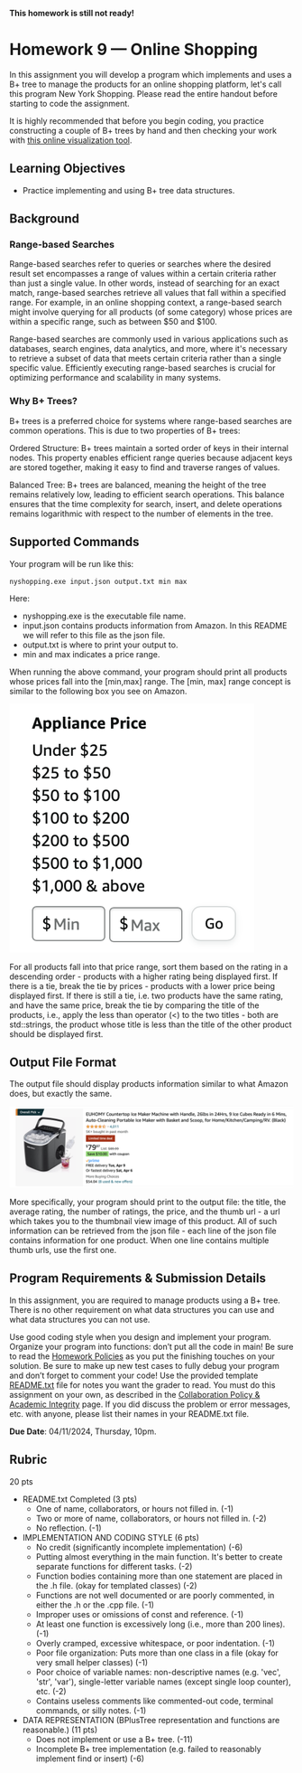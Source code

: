 **This homework is still not ready!**

# Homework 9 — Online Shopping

In this assignment you will develop a program which implements and uses a B+ tree to manage the products for an online shopping platform, let's call this program New York Shopping. Please read the entire handout before starting to code the assignment.

It is highly recommended that before you begin coding, you practice constructing a couple of B+ trees by hand and then checking your work with [this online visualization tool](https://www.cs.usfca.edu/~galles/visualization/BPlusTree.html).

## Learning Objectives

- Practice implementing and using B+ tree data structures.

## Background

### Range-based Searches

Range-based searches refer to queries or searches where the desired result set encompasses a range of values within a certain criteria rather than just a single value. In other words, instead of searching for an exact match, range-based searches retrieve all values that fall within a specified range. For example, in an online shopping context, a range-based search might involve querying for all products (of some category) whose prices are within a specific range, such as between $50 and $100.

Range-based searches are commonly used in various applications such as databases, search engines, data analytics, and more, where it's necessary to retrieve a subset of data that meets certain criteria rather than a single specific value. Efficiently executing range-based searches is crucial for optimizing performance and scalability in many systems.

### Why B+ Trees?

B+ trees is a preferred choice for systems where range-based searches are common operations. This is due to two properties of B+ trees:

Ordered Structure: B+ trees maintain a sorted order of keys in their internal nodes. This property enables efficient range queries because adjacent keys are stored together, making it easy to find and traverse ranges of values.

Balanced Tree: B+ trees are balanced, meaning the height of the tree remains relatively low, leading to efficient search operations. This balance ensures that the time complexity for search, insert, and delete operations remains logarithmic with respect to the number of elements in the tree.

## Supported Commands

Your program will be run like this:

```console
nyshopping.exe input.json output.txt min max
```

Here:

- nyshopping.exe is the executable file name.
- input.json contains products information from Amazon. In this README we will refer to this file as the json file.
- output.txt is where to print your output to.
- min and max indicates a price range.

When running the above command, your program should print all products whose prices fall into the [min,max] range. The [min, max] range concept is similar to the following box you see on Amazon.

![alt text](images/amazon_price_range.png "amazon price range")

For all products fall into that price range, sort them based on the rating in a descending order - products with a higher rating being displayed first. If there is a tie, break the tie by prices - products with a lower price being displayed first. If there is still a tie, i.e. two products have the same rating, and have the same price, break the tie by comparing the title of the products, i.e., apply the less than operator (<) to the two titles - both are std::strings, the product whose title is less than the title of the other product should be displayed first.

## Output File Format

The output file should display products information similar to what Amazon does, but exactly the same.

![alt text](images/amazon_ice_maker.png "amazon ice maker")

More specifically, your program should print to the output file: the title, the average rating, the number of ratings, the price, and the thumb url - a url which takes you to the thumbnail view image of this product. All of such information can be retrieved from the json file - each line of the json file contains information for one product. When one line contains multiple thumb urls, use the first one.

## Program Requirements & Submission Details

In this assignment, you are required to manage products using a B+ tree. There is no other requirement on what data structures you can use and what data structures you can not use. 

Use good coding style when you design and implement your program. Organize your program into functions: don’t put all the code in main! Be sure to read the [Homework Policies](https://www.cs.rpi.edu/academics/courses/spring24/csci1200/homework_policies.php) as you put the finishing touches on your solution. Be sure to make up new test cases to fully debug your program and don’t forget to comment your code! Use the provided template [README.txt](./README.txt) file for notes you want the grader to read. You must do this assignment on your own, as described in the [Collaboration Policy & Academic Integrity](https://www.cs.rpi.edu/academics/courses/spring24/csci1200/academic_integrity.php) page. If you did discuss the problem or error messages, etc. with anyone, please list their names in your README.txt file.

**Due Date**: 04/11/2024, Thursday, 10pm.

## Rubric

20 pts
 - README.txt Completed (3 pts)
   - One of name, collaborators, or hours not filled in. (-1)
   - Two or more of name, collaborators, or hours not filled in. (-2)
   - No reflection. (-1)
 - IMPLEMENTATION AND CODING STYLE (6 pts)
   - No credit (significantly incomplete implementation) (-6)
   - Putting almost everything in the main function. It's better to create separate functions for different tasks. (-2)
   - Function bodies containing more than one statement are placed in the .h file. (okay for templated classes) (-2)
   - Functions are not well documented or are poorly commented, in either the .h or the .cpp file. (-1)
   - Improper uses or omissions of const and reference. (-1)
   - At least one function is excessively long (i.e., more than 200 lines). (-1)
   - Overly cramped, excessive whitespace, or poor indentation. (-1)
   - Poor file organization: Puts more than one class in a file (okay for very small helper classes) (-1)
   - Poor choice of variable names: non-descriptive names (e.g. 'vec', 'str', 'var'), single-letter variable names (except single loop counter), etc. (-2)
   - Contains useless comments like commented-out code, terminal commands, or silly notes. (-1)
 - DATA REPRESENTATION (BPlusTree representation and functions are reasonable.) (11 pts)
   - Does not implement or use a B+ tree. (-11)
   - Incomplete B+ tree implementation (e.g. failed to reasonably implement find or insert) (-6)
